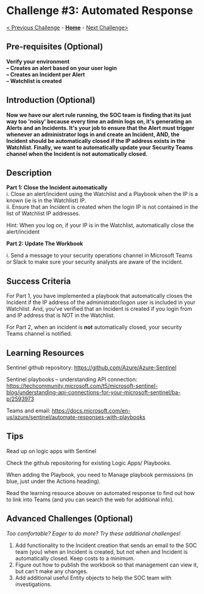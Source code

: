 

# Challenge #3:  Automated Response </br>

[< Previous Challenge](./Challenge-X-1.md) - **[Home](../readme.md)** - [Next Challenge>](./Challenge-X+1.md)

## Pre-requisites (Optional)


**Verify your environment </br>
         – Creates an alert based on your user login </br>
         – Creates an Incident per Alert</br>
         – Watchlist is created**
  </br>


## Introduction (Optional)

**Now we have our alert rule running, the SOC team is finding that its just way too 'noisy' because every time an admin logs on, it's generating an Alerts and an Incidents. It's your job to ensure that the Alert must trigger whenever an administrator logs in and create an Incident, AND, the Incident should be automatically closed if the IP address exists in the Watchlist.  Finally, we want to automatically update your Security Teams channel when the Incident is not automatically closed.**


## Description

**Part 1: Close the Incident automatically**
</br>
i. Close an alert/incident using the Watchlist and a Playbook when the IP is a known (ie is in the Watchlist) IP. </br>
ii. Ensure that an Incident is created when the login IP is not contained in the list of Watchlist IP addresses. </br>

Hint: When you log on, if your IP is in the Watchlist, automatically close the alert/incident </br>

**Part 2: Update The Workbook**

i. Send a message to your security operations channel in Microsoft Teams or Slack to make sure your security analysts are aware of the incident.


## Success Criteria

For Part 1, you have implemented a playbook that automatically closes the Incident if the IP address of the administrator/logon user is included in your Watchlist. And, you've verified that an Incident is created if you login from and IP address that is NOT in the Watchlist.

For Part 2, when an incident is **not** automatically closed, your security Teams channel is notified.


## Learning Resources

Sentinel github repository:  https://github.com/Azure/Azure-Sentinel

Sentinel playbooks – understanding API connection: https://techcommunity.microsoft.com/t5/microsoft-sentinel-blog/understanding-api-connections-for-your-microsoft-sentinel/ba-p/2593973

Teams and email:  https://docs.microsoft.com/en-us/azure/sentinel/automate-responses-with-playbooks




## Tips

Read up on logic apps with Sentinel </br>

Check the github repositoring for existing Logic Apps/ Playbooks. </br>

When adding the Playbook, you need to Manage playbook permissions (in blue, just under the Actions heading). </br>

Read the learning resource abouve on automated response to find out how to link into Teams (and you can search the web for additional info). </br>

## Advanced Challenges (Optional)

*Too comfortable?  Eager to do more?  Try these additional challenges!*

1) Add functionality to the Incident creation that sends an email to the SOC team (you) when an Incident is created, but not when and Incident is automatically closed.  Keep costs to a minimum.
2) Figure out how to publish the workbook so that management can view it, but can't make any changes.
3) Add additional useful Entity objects to help the SOC team with investigations.

